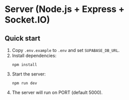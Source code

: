 # Server (Node.js + Express + Socket.IO)
## Quick start
1. Copy `.env.example` to `.env` and set `SUPABASE_DB_URL`.
2. Install dependencies:
   ```
   npm install
   ```
3. Start the server:
   ```
   npm run dev
   ```
4. The server will run on PORT (default 5000).
